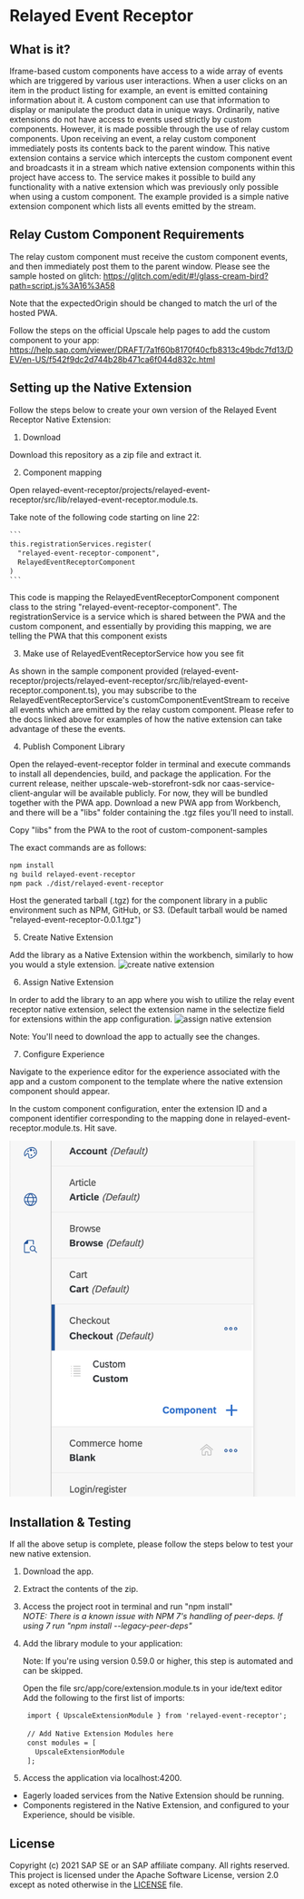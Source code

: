 # Relayed Event Receptor

## What is it?
Iframe-based custom components have access to a wide array of events which are triggered by various user interactions. When a user clicks on an item in the product listing for example, an event is emitted containing information about it. A custom component can use that information to display or manipulate the product data in unique ways. Ordinarily, native extensions do not have access to events used strictly by custom components. However, it is made possible through the use of relay custom components. Upon receiving an event, a relay custom component immediately posts its contents back to the parent window. This native extension contains a service which intercepts the custom component event and broadcasts it in a stream which native extension components within this project have access to. The service makes it possible to build any functionality with a native extension which was previously only possible when using a custom component. The example provided is a simple native extension component which lists all events emitted by the stream.

## Relay Custom Component Requirements
The relay custom component must receive the custom component events, and then immediately post them to the parent window. Please see the sample hosted on glitch:
https://glitch.com/edit/#!/glass-cream-bird?path=script.js%3A16%3A58

Note that the expectedOrigin should be changed to match the url of the hosted PWA.

Follow the steps on the official Upscale help pages to add the custom component to your app: 
https://help.sap.com/viewer/DRAFT/7a1f60b8170f40cfb8313c49bdc7fd13/DEV/en-US/f542f9dc2d744b28b471ca6f044d832c.html

## Setting up the Native Extension
Follow the steps below to create your own version of the Relayed Event Receptor Native Extension:

1. Download

Download this repository as a zip file and extract it.

2. Component mapping

Open relayed-event-receptor/projects/relayed-event-receptor/src/lib/relayed-event-receptor.module.ts.

Take note of the following code starting on line 22:

    ```
    this.registrationServices.register(
      "relayed-event-receptor-component",
      RelayedEventReceptorComponent
    )
    ```

This code is mapping the RelayedEventReceptorComponent component class to the string "relayed-event-receptor-component". The registrationService is a service which is shared between the PWA and the custom component, and essentially by providing this mapping, we are telling the PWA that this component exists

3. Make use of RelayedEventReceptorService how you see fit

As shown in the sample component provided (relayed-event-receptor/projects/relayed-event-receptor/src/lib/relayed-event-receptor.component.ts), you may subscribe to the RelayedEventReceptorService's customComponentEventStream to receive all events which are emitted by the relay custom component. Please refer to the docs linked above for examples of how the native extension can take advantage of these the events.

4. Publish Component Library

Open the relayed-event-receptor folder in terminal and execute commands to install all dependencies, build, and package the application. For the current release, neither upscale-web-storefront-sdk nor caas-service-client-angular will be available publicly. For now, they will be bundled together with the PWA app. Download a new PWA app from Workbench, and there will be a "libs" folder containing the .tgz files you'll need to install. 

Copy "libs" from the PWA to the root of custom-component-samples

The exact commands are as follows:

    npm install
    ng build relayed-event-receptor
    npm pack ./dist/relayed-event-receptor 
    
   
Host the generated tarball (.tgz) for the component library in a public environment such as NPM, GitHub, or S3. (Default tarball would be named "relayed-event-receptor-0.0.1.tgz")

5. Create Native Extension

Add the library as a Native Extension within the workbench, similarly to how you would a style extension.
![create native extension](../../../../../../../documentation/assets/Create_Native_Extension.png) 

6. Assign Native Extension

In order to add the library to an app where you wish to utilize the relay event receptor native extension, select the extension name in the selectize field for extensions within the app configuration.
![assign native extension](../../../../../../../documentation/assets/Assign_native_extension.png) 

Note: You'll need to download the app to actually see the changes.

7. Configure Experience

Navigate to the experience editor for the experience associated with the app and a custom component to the template where the native extension component should appear.

In the custom component configuration, enter the extension ID and a component identifier corresponding to the mapping done in relayed-event-receptor.module.ts. Hit save.

![configure experience](../../documentation/assets/configure_experience.png)

## Installation & Testing
If all the above setup is complete, please follow the steps below to test your new native extension.

1. Download the app.

2. Extract the contents of the zip.

3. Access the project root in terminal and run "npm install"  
  *NOTE: There is a known issue with NPM 7's handling of peer-deps. If using 7 run "npm install --legacy-peer-deps"* 

4. Add the library module to your application:

    Note: If you're using version 0.59.0 or higher, this step is automated and can be skipped.

    Open the file src/app/core/extension.module.ts in your ide/text editor
    Add the following to the first list of imports:
    
   ``` 
    import { UpscaleExtensionModule } from 'relayed-event-receptor';

    // Add Native Extension Modules here
    const modules = [
      UpscaleExtensionModule
    ];
    ```

5. Access the application via localhost:4200. 
  - Eagerly loaded services from the Native Extension should be running. 
  - Components registered in the Native Extension, and configured to your Experience, should be visible.


## License
Copyright (c) 2021 SAP SE or an SAP affiliate company. All rights reserved. This project is licensed under the Apache Software License, version 2.0 except as noted otherwise in the [LICENSE](LICENSES/Apache-2.0.txt) file.
